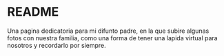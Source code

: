 # README

Una pagina dedicatoria para mi difunto padre, en la que subire algunas fotos con nuestra familia, como una forma de tener una lapida virtual para nosotros y recordarlo por siempre.
